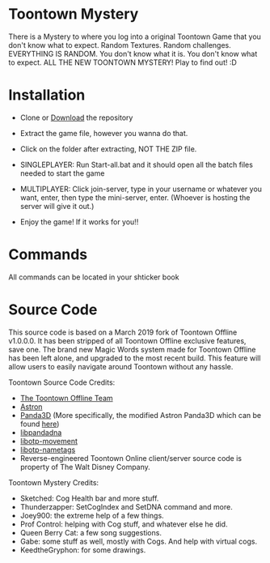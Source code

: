 # Toontown Mystery
There is a Mystery to where you log into a original Toontown Game that you don't know what to expect.
Random Textures.
Random challenges.
EVERYTHING IS RANDOM.
You don't know what it is.
You don't know what to expect.
ALL THE NEW TOONTOWN MYSTERY!
Play to find out! :D


# Installation
* Clone or [Download](https://github.com/Toontown-Mystery/Toontown-Mystery/archive/refs/heads/master.zip) the repository

* Extract the game file, however you wanna do that.

* Click on the folder after extracting, NOT THE ZIP file.



* SINGLEPLAYER: Run Start-all.bat and it should open all the batch files needed to start the game

* MULTIPLAYER: Click join-server, type in your username or whatever you want, enter, then type the mini-server, enter. (Whoever is hosting the server will give it out.)

* Enjoy the game! If it works for you!!



# Commands

All commands can be located in your shticker book



# Source Code
This source code is based on a March 2019 fork of Toontown Offline v1.0.0.0. It has been stripped of all Toontown Offline exclusive features, save one. The brand new Magic Words system made for Toontown Offline has been left alone, and upgraded to the most recent build. This feature will allow users to easily navigate around Toontown without any hassle.

Toontown Source Code Credits:
* [The Toontown Offline Team](https://ttoffline.com)
* [Astron](https://github.com/Astron/Astron)
* [Panda3D](https://github.com/panda3d/panda3d) (More specifically, the modified Astron Panda3D which can be found [here](https://github.com/Astron/panda3d))
* [libpandadna](https://github.com/loblao/libpandadna)
* [libotp-movement](https://github.com/jwcotejr/libotp-movement)
* [libotp-nametags](https://github.com/loblao/libotp-nametags)
* Reverse-engineered Toontown Online client/server source code is property of The Walt Disney Company.


Toontown Mystery Credits:
* Sketched: Cog Health bar and more stuff.
* Thunderzapper: SetCogIndex and SetDNA command and more.
* Joey900: the extreme help of a few things.
* Prof Control: helping with Cog stuff, and whatever else he did.
* Queen Berry Cat: a few song suggestions.
* Gabe: some stuff as well, mostly with Cogs. And help with virtual cogs.
* KeedtheGryphon: for some drawings.
